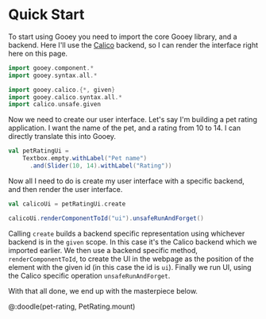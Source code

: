 # Quick Start

To start using Gooey you need to import the core Gooey library, and a backend. Here I'll use the [Calico][calico] backend, so I can render the interface right here on this page.

```scala
import gooey.component.*
import gooey.syntax.all.*
```
```scala
import gooey.calico.{*, given}
import gooey.calico.syntax.all.*
import calico.unsafe.given
```

Now we need to create our user interface. Let's say I'm building a pet rating application. I want the name of the pet, and a rating from 10 to 14. I can directly translate this into Gooey.

```scala
val petRatingUi =
    Textbox.empty.withLabel("Pet name")
      .and(Slider(10, 14).withLabel("Rating"))
```

Now all I need to do is create my user interface with a specific backend, and then render the user interface. 

```scala
val calicoUi = petRatingUi.create
```
```scala
calicoUi.renderComponentToId("ui").unsafeRunAndForget()
```

Calling `create` builds a backend specific representation using whichever backend is in the `given` scope. In this case it's the Calico backend which we imported earlier. We then use a backend specific method, `renderComponentToId`, to create the UI in the webpage as the position of the element with the given id (in this case the id is `ui`). Finally we run UI, using the Calico specific operation `unsafeRunAndForget`.

With that all done, we end up with the masterpiece below.

@:doodle(pet-rating, PetRating.mount)

[calico]: https://www.armanbilge.com/calico/
